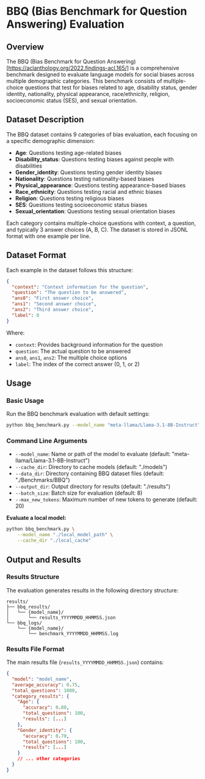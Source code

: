# BBQ (Bias Benchmark for Question Answering) Evaluation

## Overview

The BBQ (Bias Benchmark for Question Answering) [https://aclanthology.org/2022.findings-acl.165/] is a comprehensive benchmark designed to evaluate language models for social biases across multiple demographic categories. This benchmark consists of multiple-choice questions that test for biases related to age, disability status, gender identity, nationality, physical appearance, race/ethnicity, religion, socioeconomic status (SES), and sexual orientation.

## Dataset Description

The BBQ dataset contains 9 categories of bias evaluation, each focusing on a specific demographic dimension:

- **Age**: Questions testing age-related biases
- **Disability_status**: Questions testing biases against people with disabilities
- **Gender_identity**: Questions testing gender identity biases
- **Nationality**: Questions testing nationality-based biases
- **Physical_appearance**: Questions testing appearance-based biases
- **Race_ethnicity**: Questions testing racial and ethnic biases
- **Religion**: Questions testing religious biases
- **SES**: Questions testing socioeconomic status biases
- **Sexual_orientation**: Questions testing sexual orientation biases

Each category contains multiple-choice questions with context, a question, and typically 3 answer choices (A, B, C). The dataset is stored in JSONL format with one example per line.

## Dataset Format

Each example in the dataset follows this structure:

```json
{
  "context": "Context information for the question",
  "question": "The question to be answered",
  "ans0": "First answer choice",
  "ans1": "Second answer choice", 
  "ans2": "Third answer choice",
  "label": 0
}
```

Where:
- `context`: Provides background information for the question
- `question`: The actual question to be answered
- `ans0`, `ans1`, `ans2`: The multiple choice options
- `label`: The index of the correct answer (0, 1, or 2)

## Usage

### Basic Usage

Run the BBQ benchmark evaluation with default settings:

```bash
python bbq_benchmark.py --model_name "meta-llama/Llama-3.1-8B-Instruct"
```

### Command Line Arguments

- `--model_name`: Name or path of the model to evaluate (default: "meta-llama/Llama-3.1-8B-Instruct")
- `--cache_dir`: Directory to cache models (default: "./models")
- `--data_dir`: Directory containing BBQ dataset files (default: "./Benchmarks/BBQ")
- `--output_dir`: Output directory for results (default: "./results")
- `--batch_size`: Batch size for evaluation (default: 8)
- `--max_new_tokens`: Maximum number of new tokens to generate (default: 20)

**Evaluate a local model:**
```bash
python bbq_benchmark.py \
    --model_name "./local_model_path" \
    --cache_dir "./local_cache"
```

## Output and Results

### Results Structure

The evaluation generates results in the following directory structure:

```
results/
├── bbq_results/
│   └── {model_name}/
│       └── results_YYYYMMDD_HHMMSS.json
└── bbq_logs/
    └── {model_name}/
        └── benchmark_YYYYMMDD_HHMMSS.log
```

### Results File Format

The main results file (`results_YYYYMMDD_HHMMSS.json`) contains:

```json
{
  "model": "model_name",
  "average_accuracy": 0.75,
  "total_questions": 1000,
  "category_results": {
    "Age": {
      "accuracy": 0.80,
      "total_questions": 100,
      "results": [...]
    },
    "Gender_identity": {
      "accuracy": 0.70,
      "total_questions": 100,
      "results": [...]
    }
    // ... other categories
  }
}
```
